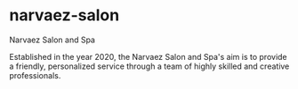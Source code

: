 # narvaez-salon
Narvaez Salon and Spa

Established in the year 2020, the Narvaez Salon and Spa's aim is to provide a friendly, personalized service through a team of highly skilled and creative professionals.
